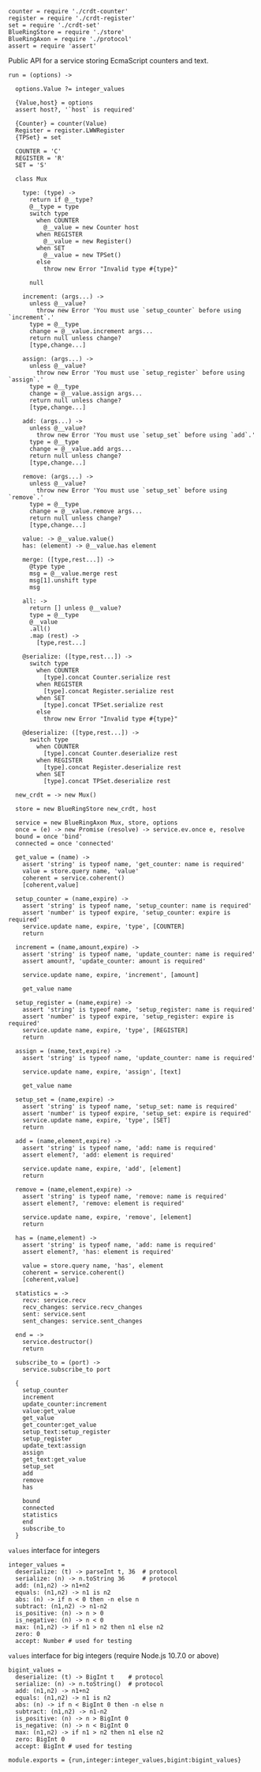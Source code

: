     counter = require './crdt-counter'
    register = require './crdt-register'
    set = require './crdt-set'
    BlueRingStore = require './store'
    BlueRingAxon = require './protocol'
    assert = require 'assert'

Public API for a service storing EcmaScript counters and text.

    run = (options) ->

      options.Value ?= integer_values

      {Value,host} = options
      assert host?, '`host` is required'

      {Counter} = counter(Value)
      Register = register.LWWRegister
      {TPSet} = set

      COUNTER = 'C'
      REGISTER = 'R'
      SET = 'S'

      class Mux

        type: (type) ->
          return if @__type?
          @__type = type
          switch type
            when COUNTER
              @__value = new Counter host
            when REGISTER
              @__value = new Register()
            when SET
              @__value = new TPSet()
            else
              throw new Error "Invalid type #{type}"

          null

        increment: (args...) ->
          unless @__value?
            throw new Error 'You must use `setup_counter` before using `increment`.'
          type = @__type
          change = @__value.increment args...
          return null unless change?
          [type,change...]

        assign: (args...) ->
          unless @__value?
            throw new Error 'You must use `setup_register` before using `assign`.'
          type = @__type
          change = @__value.assign args...
          return null unless change?
          [type,change...]

        add: (args...) ->
          unless @__value?
            throw new Error 'You must use `setup_set` before using `add`.'
          type = @__type
          change = @__value.add args...
          return null unless change?
          [type,change...]

        remove: (args...) ->
          unless @__value?
            throw new Error 'You must use `setup_set` before using `remove`.'
          type = @__type
          change = @__value.remove args...
          return null unless change?
          [type,change...]

        value: -> @__value.value()
        has: (element) -> @__value.has element

        merge: ([type,rest...]) ->
          @type type
          msg = @__value.merge rest
          msg[1].unshift type
          msg

        all: ->
          return [] unless @__value?
          type = @__type
          @__value
          .all()
          .map (rest) ->
            [type,rest...]

        @serialize: ([type,rest...]) ->
          switch type
            when COUNTER
              [type].concat Counter.serialize rest
            when REGISTER
              [type].concat Register.serialize rest
            when SET
              [type].concat TPSet.serialize rest
            else
              throw new Error "Invalid type #{type}"

        @deserialize: ([type,rest...]) ->
          switch type
            when COUNTER
              [type].concat Counter.deserialize rest
            when REGISTER
              [type].concat Register.deserialize rest
            when SET
              [type].concat TPSet.deserialize rest

      new_crdt = -> new Mux()

      store = new BlueRingStore new_crdt, host

      service = new BlueRingAxon Mux, store, options
      once = (e) -> new Promise (resolve) -> service.ev.once e, resolve
      bound = once 'bind'
      connected = once 'connected'

      get_value = (name) ->
        assert 'string' is typeof name, 'get_counter: name is required'
        value = store.query name, 'value'
        coherent = service.coherent()
        [coherent,value]

      setup_counter = (name,expire) ->
        assert 'string' is typeof name, 'setup_counter: name is required'
        assert 'number' is typeof expire, 'setup_counter: expire is required'
        service.update name, expire, 'type', [COUNTER]
        return

      increment = (name,amount,expire) ->
        assert 'string' is typeof name, 'update_counter: name is required'
        assert amount?, 'update_counter: amount is required'

        service.update name, expire, 'increment', [amount]

        get_value name

      setup_register = (name,expire) ->
        assert 'string' is typeof name, 'setup_register: name is required'
        assert 'number' is typeof expire, 'setup_register: expire is required'
        service.update name, expire, 'type', [REGISTER]
        return

      assign = (name,text,expire) ->
        assert 'string' is typeof name, 'update_counter: name is required'

        service.update name, expire, 'assign', [text]

        get_value name

      setup_set = (name,expire) ->
        assert 'string' is typeof name, 'setup_set: name is required'
        assert 'number' is typeof expire, 'setup_set: expire is required'
        service.update name, expire, 'type', [SET]
        return

      add = (name,element,expire) ->
        assert 'string' is typeof name, 'add: name is required'
        assert element?, 'add: element is required'

        service.update name, expire, 'add', [element]
        return

      remove = (name,element,expire) ->
        assert 'string' is typeof name, 'remove: name is required'
        assert element?, 'remove: element is required'

        service.update name, expire, 'remove', [element]
        return

      has = (name,element) ->
        assert 'string' is typeof name, 'add: name is required'
        assert element?, 'has: element is required'

        value = store.query name, 'has', element
        coherent = service.coherent()
        [coherent,value]

      statistics = ->
        recv: service.recv
        recv_changes: service.recv_changes
        sent: service.sent
        sent_changes: service.sent_changes

      end = ->
        service.destructor()
        return

      subscribe_to = (port) ->
        service.subscribe_to port

      {
        setup_counter
        increment
        update_counter:increment
        value:get_value
        get_value
        get_counter:get_value
        setup_text:setup_register
        setup_register
        update_text:assign
        assign
        get_text:get_value
        setup_set
        add
        remove
        has

        bound
        connected
        statistics
        end
        subscribe_to
      }

`values` interface for integers

    integer_values =
      deserialize: (t) -> parseInt t, 36  # protocol
      serialize: (n) -> n.toString 36     # protocol
      add: (n1,n2) -> n1+n2
      equals: (n1,n2) -> n1 is n2
      abs: (n) -> if n < 0 then -n else n
      subtract: (n1,n2) -> n1-n2
      is_positive: (n) -> n > 0
      is_negative: (n) -> n < 0
      max: (n1,n2) -> if n1 > n2 then n1 else n2
      zero: 0
      accept: Number # used for testing

`values` interface for big integers (require Node.js 10.7.0 or above)

    bigint_values =
      deserialize: (t) -> BigInt t    # protocol
      serialize: (n) -> n.toString()  # protocol
      add: (n1,n2) -> n1+n2
      equals: (n1,n2) -> n1 is n2
      abs: (n) -> if n < BigInt 0 then -n else n
      subtract: (n1,n2) -> n1-n2
      is_positive: (n) -> n > BigInt 0
      is_negative: (n) -> n < BigInt 0
      max: (n1,n2) -> if n1 > n2 then n1 else n2
      zero: BigInt 0
      accept: BigInt # used for testing

    module.exports = {run,integer:integer_values,bigint:bigint_values}
